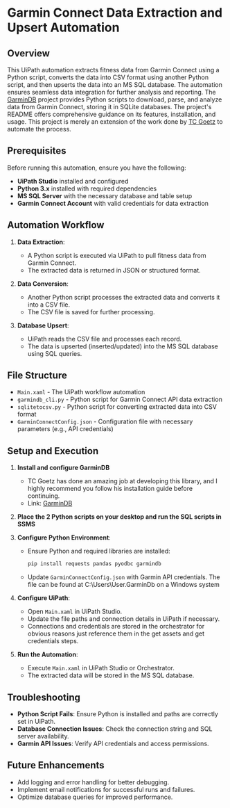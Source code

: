 # Garmin Connect Data Extraction and Upsert Automation

## Overview
This UiPath automation extracts fitness data from Garmin Connect using a Python script, converts the data into CSV format using another Python script, and then upserts the data into an MS SQL database. The automation ensures seamless data integration for further analysis and reporting. The [GarminDB](https://github.com/tcgoetz/GarminDB) project provides Python scripts to download, parse, and analyze data from Garmin Connect, storing it in SQLite databases. The project's README offers comprehensive guidance on its features, installation, and usage. This project is merely an extension of the work done by [TC Goetz](https://github.com/tcgoetz) to automate the process.

## Prerequisites
Before running this automation, ensure you have the following:

- **UiPath Studio** installed and configured
- **Python 3.x** installed with required dependencies
- **MS SQL Server** with the necessary database and table setup
- **Garmin Connect Account** with valid credentials for data extraction

## Automation Workflow
1. **Data Extraction**:
   - A Python script is executed via UiPath to pull fitness data from Garmin Connect.
   - The extracted data is returned in JSON or structured format.
   
2. **Data Conversion**:
   - Another Python script processes the extracted data and converts it into a CSV file.
   - The CSV file is saved for further processing.

3. **Database Upsert**:
   - UiPath reads the CSV file and processes each record.
   - The data is upserted (inserted/updated) into the MS SQL database using SQL queries.

## File Structure
- `Main.xaml` - The UiPath workflow automation
- `garmindb_cli.py` - Python script for Garmin Connect API data extraction
- `sqlitetocsv.py` - Python script for converting extracted data into CSV format
- `GarminConnectConfig.json` - Configuration file with necessary parameters (e.g., API credentials)
  
## Setup and Execution
1. **Install and configure GarminDB**
   - TC Goetz has done an amazing job at developing this library, and I highly recommend you follow his installation guide before continuing.
   - Link: [GarminDB](https://github.com/tcgoetz/GarminDB)
  
2.  **Place the 2 Python scripts on your desktop and run the SQL scripts in SSMS**
   
3. **Configure Python Environment**:
   - Ensure Python and required libraries are installed:
     ```sh
     pip install requests pandas pyodbc garmindb
     ```
   - Update `GarminConnectConfig.json` with Garmin API credentials. The file can be found at C:\Users\User\.GarminDb on a Windows system

4. **Configure UiPath**:
   - Open `Main.xaml` in UiPath Studio.
   - Update the file paths and connection details in UiPath if necessary.
   - Connections and credentials are stored in the orchestrator for obvious reasons just reference them in the get assets and get credentials steps.

5. **Run the Automation**:
   - Execute `Main.xaml` in UiPath Studio or Orchestrator.
   - The extracted data will be stored in the MS SQL database.

## Troubleshooting
- **Python Script Fails**: Ensure Python is installed and paths are correctly set in UiPath.
- **Database Connection Issues**: Check the connection string and SQL server availability.
- **Garmin API Issues**: Verify API credentials and access permissions.

## Future Enhancements
- Add logging and error handling for better debugging.
- Implement email notifications for successful runs and failures.
- Optimize database queries for improved performance.

